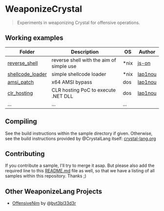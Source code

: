 WeaponizeCrystal
===
> Experiments in weaponizing Crystal for offensive operations.


## Working examples
| Folder | Description | OS | Author |
| ------ | ----------- | -- | ------ |
| [reverse_shell](https://github.com/js-on/WeaponizeCrystal/blob/master/reverse_shell/) | reverse shell with the aim of simple use | *nix | [js-on](https://github.com/js-on) |
| [shellcode_loader](https://github.com/js-on/WeaponizeCrystal/tree/main/shellcode_loader) | simple shellcode loader | *nix | [lap1nou](https://github.com/lap1nou) |
| [amsi_patch](https://github.com/js-on/WeaponizeCrystal/tree/main/amsi_path) | x64 AMSI bypass | dos | [lap1nou](https://github.com/lap1nou) |
| [clr_hosting](https://github.com/js-on/WeaponizeCrystal/tree/main/clr_hosting) | CLR hosting PoC to execute .NET DLL | dos | [lap1nou](https://github.com/lap1nou) |
| ... | ... | ... |


## Compiling
See the build instructions within the sample directory if given. Otherwise, see the build instructions provided by @CrystalLang itself: [crystal-lang.org](https://crystal-lang.org/reference/1.3/using_the_compiler/index.html)

## Contributing
If you contribute a sample, I'll try to merge it asap. But please also add the required line to this [README.md](https://github.com/js-on/WeaponizeCrystal/edit/main/README.md) file as well, so that we have a listing of all samples within this repository. Thanks ;)

## Other WeaponizeLang Projects
- [OffensiveNim](https://github.com/byt3bl33d3r/OffensiveNim) by @[byt3bl33d3r](https://github.com/byt3bl33d3r)
